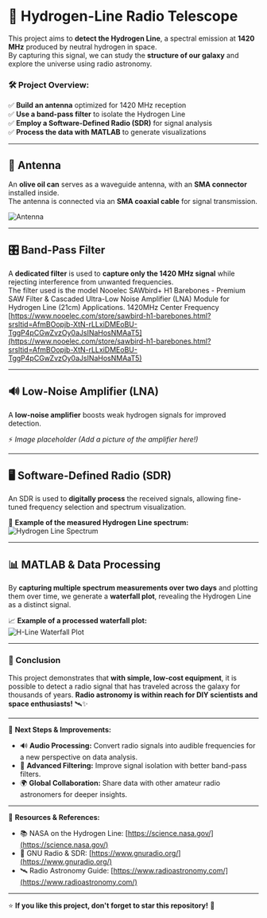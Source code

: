 # 🌌 Hydrogen-Line Radio Telescope 

This project aims to **detect the Hydrogen Line**, a spectral emission at **1420 MHz** produced by neutral hydrogen in space.  
By capturing this signal, we can study the **structure of our galaxy** and explore the universe using radio astronomy.  

### 🛠️ Project Overview:  
✅ **Build an antenna** optimized for 1420 MHz reception  
✅ **Use a band-pass filter** to isolate the Hydrogen Line  
✅ **Employ a Software-Defined Radio (SDR)** for signal analysis  
✅ **Process the data with MATLAB** to generate visualizations  

---

## 📡 Antenna  
An **olive oil can** serves as a waveguide antenna, with an **SMA connector** installed inside.  
The antenna is connected via an **SMA coaxial cable** for signal transmission.  

![Antenna](Antenna.jpg)  

---

## 🎛️ Band-Pass Filter  
A **dedicated filter** is used to **capture only the 1420 MHz signal** while rejecting interference from unwanted frequencies.  
The filter used is the model Nooelec SAWbird+ H1 Barebones - Premium SAW Filter & Cascaded Ultra-Low Noise Amplifier (LNA) Module for Hydrogen Line (21cm) Applications. 1420MHz Center Frequency
[https://www.nooelec.com/store/sawbird-h1-barebones.html?srsltid=AfmBOopjb-XtN-rLLxiDMEoBU-TggP4pCGwZvzOy0aJsINaHosNMAaT5](https://www.nooelec.com/store/sawbird-h1-barebones.html?srsltid=AfmBOopjb-XtN-rLLxiDMEoBU-TggP4pCGwZvzOy0aJsINaHosNMAaT5)  

---

## 🔊 Low-Noise Amplifier (LNA)  
A **low-noise amplifier** boosts weak hydrogen signals for improved detection.  

⚡ *Image placeholder (Add a picture of the amplifier here!)*  

---

## 🖥️ Software-Defined Radio (SDR)  
An SDR is used to **digitally process** the received signals, allowing fine-tuned frequency selection and spectrum visualization.  

📡 **Example of the measured Hydrogen Line spectrum:**  
![Hydrogen Line Spectrum](H_Line_Spectrum.jpg)  

---

## 📊 MATLAB & Data Processing  
By **capturing multiple spectrum measurements over two days** and plotting them over time, we generate a **waterfall plot**, revealing the Hydrogen Line as a distinct signal.  

📈 **Example of a processed waterfall plot:**  
![H-Line Waterfall Plot](H-line_waterfall.jpg)  

---

### 🚀 Conclusion  
This project demonstrates that **with simple, low-cost equipment**, it is possible to detect a radio signal that has traveled across the galaxy for thousands of years. **Radio astronomy is within reach for DIY scientists and space enthusiasts!** 🛰️✨  

---

🎯 **Next Steps & Improvements:**  
- 🔊 **Audio Processing:** Convert radio signals into audible frequencies for a new perspective on data analysis.  
- 📶 **Advanced Filtering:** Improve signal isolation with better band-pass filters.  
- 🌍 **Global Collaboration:** Share data with other amateur radio astronomers for deeper insights.  

---

🔗 **Resources & References:**  
- 📚 NASA on the Hydrogen Line: [https://science.nasa.gov/](https://science.nasa.gov/)  
- 🔬 GNU Radio & SDR: [https://www.gnuradio.org/](https://www.gnuradio.org/)  
- 🛰️ Radio Astronomy Guide: [https://www.radioastronomy.com/](https://www.radioastronomy.com/)  

---

⭐ **If you like this project, don't forget to star this repository!** 🌟  




